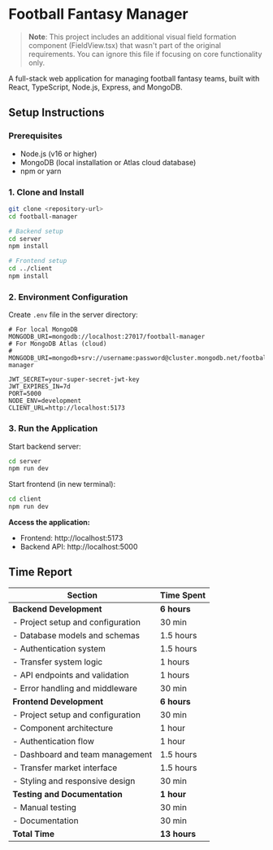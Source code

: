 # Football Fantasy Manager

> **Note**: This project includes an additional visual field formation component (FieldView.tsx) that wasn't part of the original requirements. You can ignore this file if focusing on core functionality only.

A full-stack web application for managing football fantasy teams, built with React, TypeScript, Node.js, Express, and MongoDB.

## Setup Instructions

### Prerequisites
- Node.js (v16 or higher)
- MongoDB (local installation or Atlas cloud database)
- npm or yarn

### 1. Clone and Install
```bash
git clone <repository-url>
cd football-manager

# Backend setup
cd server
npm install

# Frontend setup
cd ../client
npm install
```

### 2. Environment Configuration

Create `.env` file in the server directory:
```env
# For local MongoDB
MONGODB_URI=mongodb://localhost:27017/football-manager
# For MongoDB Atlas (cloud)
# MONGODB_URI=mongodb+srv://username:password@cluster.mongodb.net/football-manager

JWT_SECRET=your-super-secret-jwt-key
JWT_EXPIRES_IN=7d
PORT=5000
NODE_ENV=development
CLIENT_URL=http://localhost:5173
```

### 3. Run the Application

Start backend server:
```bash
cd server
npm run dev
```

Start frontend (in new terminal):
```bash
cd client
npm run dev
```

**Access the application:**
- Frontend: http://localhost:5173
- Backend API: http://localhost:5000

## Time Report 

| Section | Time Spent |
|---------|------------|
| **Backend Development** | **6 hours** |
| - Project setup and configuration | 30 min |
| - Database models and schemas | 1.5 hours |
| - Authentication system | 1.5 hours |
| - Transfer system logic | 1 hours |
| - API endpoints and validation | 1 hours |
| - Error handling and middleware | 30 min |
| **Frontend Development** | **6 hours** |
| - Project setup and configuration | 30 min |
| - Component architecture | 1 hour |
| - Authentication flow | 1 hour |
| - Dashboard and team management | 1.5 hours |
| - Transfer market interface | 1.5 hours |
| - Styling and responsive design | 30 min |
| **Testing and Documentation** | **1 hour** |
| - Manual testing | 30 min |
| - Documentation | 30 min |
| **Total Time** | **13 hours** |
